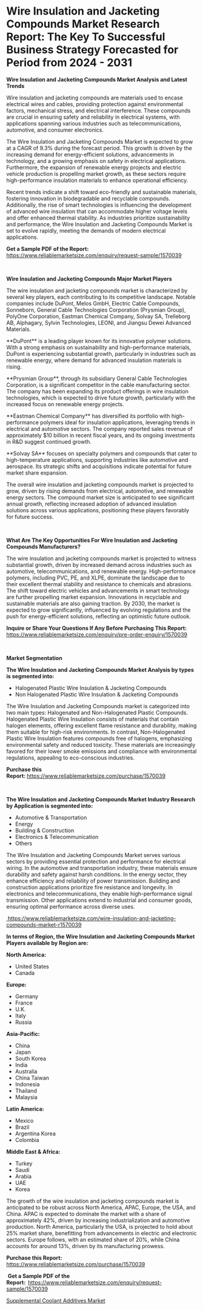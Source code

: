 <p><h1>Wire Insulation and Jacketing Compounds Market Research Report: The Key To Successful Business Strategy Forecasted for Period from 2024 - 2031</h1></p><p><strong>Wire Insulation and Jacketing Compounds Market Analysis and Latest Trends</strong></p>
<p><p>Wire insulation and jacketing compounds are materials used to encase electrical wires and cables, providing protection against environmental factors, mechanical stress, and electrical interference. These compounds are crucial in ensuring safety and reliability in electrical systems, with applications spanning various industries such as telecommunications, automotive, and consumer electronics.</p><p>The Wire Insulation and Jacketing Compounds Market is expected to grow at a CAGR of 9.3% during the forecast period. This growth is driven by the increasing demand for energy-efficient solutions, advancements in technology, and a growing emphasis on safety in electrical applications. Furthermore, the expansion of renewable energy projects and electric vehicle production is propelling market growth, as these sectors require high-performance insulation materials to enhance operational efficiency.</p><p>Recent trends indicate a shift toward eco-friendly and sustainable materials, fostering innovation in biodegradable and recyclable compounds. Additionally, the rise of smart technologies is influencing the development of advanced wire insulation that can accommodate higher voltage levels and offer enhanced thermal stability. As industries prioritize sustainability and performance, the Wire Insulation and Jacketing Compounds Market is set to evolve rapidly, meeting the demands of modern electrical applications.</p></p>
<p><strong>Get a Sample PDF of the Report:&nbsp;</strong> <a href="https://www.reliablemarketsize.com/enquiry/request-sample/1570039?utm_campaign=1872&utm_medium=2&utm_source=Github&utm_content=ia&utm_term=29122024&utm_id=wire-insulation-and-jacketing-compounds">https://www.reliablemarketsize.com/enquiry/request-sample/1570039</a></p>
<p>&nbsp;</p>
<p><strong>Wire Insulation and Jacketing Compounds Major Market Players</strong></p>
<p><p>The wire insulation and jacketing compounds market is characterized by several key players, each contributing to its competitive landscape. Notable companies include DuPont, Melos GmbH, Electric Cable Compounds, Sonneborn, General Cable Technologies Corporation (Prysmian Group), PolyOne Corporation, Eastman Chemical Company, Solvay SA, Trelleborg AB, Alphagary, Sylvin Technologies, LEONI, and Jiangsu Dewei Advanced Materials.</p><p>**DuPont** is a leading player known for its innovative polymer solutions. With a strong emphasis on sustainability and high-performance materials, DuPont is experiencing substantial growth, particularly in industries such as renewable energy, where demand for advanced insulation materials is rising.</p><p>**Prysmian Group**, through its subsidiary General Cable Technologies Corporation, is a significant competitor in the cable manufacturing sector. The company has been expanding its product offerings in wire insulation technologies, which is expected to drive future growth, particularly with the increased focus on renewable energy projects.</p><p>**Eastman Chemical Company** has diversified its portfolio with high-performance polymers ideal for insulation applications, leveraging trends in electrical and automotive sectors. The company reported sales revenue of approximately $10 billion in recent fiscal years, and its ongoing investments in R&D suggest continued growth.</p><p>**Solvay SA** focuses on specialty polymers and compounds that cater to high-temperature applications, supporting industries like automotive and aerospace. Its strategic shifts and acquisitions indicate potential for future market share expansion.</p><p>The overall wire insulation and jacketing compounds market is projected to grow, driven by rising demands from electrical, automotive, and renewable energy sectors. The compound market size is anticipated to see significant annual growth, reflecting increased adoption of advanced insulation solutions across various applications, positioning these players favorably for future success.</p></p>
<p>&nbsp;</p>
<p><strong>What Are The Key Opportunities For Wire Insulation and Jacketing Compounds Manufacturers?</strong></p>
<p><p>The wire insulation and jacketing compounds market is projected to witness substantial growth, driven by increased demand across industries such as automotive, telecommunications, and renewable energy. High-performance polymers, including PVC, PE, and XLPE, dominate the landscape due to their excellent thermal stability and resistance to chemicals and abrasions. The shift toward electric vehicles and advancements in smart technology are further propelling market expansion. Innovations in recyclable and sustainable materials are also gaining traction. By 2030, the market is expected to grow significantly, influenced by evolving regulations and the push for energy-efficient solutions, reflecting an optimistic future outlook.</p></p>
<p><strong>Inquire or Share Your Questions If Any Before Purchasing This Report:</strong> <a href="https://www.reliablemarketsize.com/enquiry/pre-order-enquiry/1570039?utm_campaign=1872&utm_medium=2&utm_source=Github&utm_content=ia&utm_term=29122024&utm_id=wire-insulation-and-jacketing-compounds">https://www.reliablemarketsize.com/enquiry/pre-order-enquiry/1570039</a></p>
<p>&nbsp;</p>
<p><strong>Market Segmentation</strong></p>
<p><strong>The Wire Insulation and Jacketing Compounds Market Analysis by types is segmented into:</strong></p>
<p><ul><li>Halogenated Plastic Wire Insulation & Jacketing Compounds</li><li>Non Halogenated Plastic Wire Insulation & Jacketing Compounds</li></ul></p>
<p><p>The Wire Insulation and Jacketing Compounds market is categorized into two main types: Halogenated and Non-Halogenated Plastic Compounds. Halogenated Plastic Wire Insulation consists of materials that contain halogen elements, offering excellent flame resistance and durability, making them suitable for high-risk environments. In contrast, Non-Halogenated Plastic Wire Insulation features compounds free of halogens, emphasizing environmental safety and reduced toxicity. These materials are increasingly favored for their lower smoke emissions and compliance with environmental regulations, appealing to eco-conscious industries.</p></p>
<p><strong>Purchase this Report:&nbsp;</strong><a href="https://www.reliablemarketsize.com/purchase/1570039?utm_campaign=1872&utm_medium=2&utm_source=Github&utm_content=ia&utm_term=29122024&utm_id=wire-insulation-and-jacketing-compounds">https://www.reliablemarketsize.com/purchase/1570039</a></p>
<p>&nbsp;</p>
<p><strong>The Wire Insulation and Jacketing Compounds Market Industry Research by Application is segmented into:</strong></p>
<p><ul><li>Automotive & Transportation</li><li>Energy</li><li>Building & Construction</li><li>Electronics & Telecommunication</li><li>Others</li></ul></p>
<p><p>The Wire Insulation and Jacketing Compounds Market serves various sectors by providing essential protection and performance for electrical wiring. In the automotive and transportation industry, these materials ensure durability and safety against harsh conditions. In the energy sector, they enhance efficiency and reliability of power transmission. Building and construction applications prioritize fire resistance and longevity. In electronics and telecommunications, they enable high-performance signal transmission. Other applications extend to industrial and consumer goods, ensuring optimal performance across diverse uses.</p></p>
<p><a href="https://www.reliablemarketsize.com/wire-insulation-and-jacketing-compounds-market-r1570039?utm_campaign=1872&utm_medium=2&utm_source=Github&utm_content=ia&utm_term=29122024&utm_id=wire-insulation-and-jacketing-compounds">&nbsp;https://www.reliablemarketsize.com/wire-insulation-and-jacketing-compounds-market-r1570039</a></p>
<p><strong>In terms of Region, the Wire Insulation and Jacketing Compounds Market Players available by Region are:</strong></p>
<p>
    <p> <strong> North America: </strong>
        <ul>
            <li>United States</li>
            <li>Canada</li>
        </ul>
        </p> 
    <p> <strong> Europe: </strong>
        <ul>
            <li>Germany</li>
            <li>France</li>
            <li>U.K.</li>
            <li>Italy</li>
            <li>Russia</li>
        </ul>
        </p> 
    <p> <strong> Asia-Pacific: </strong>
        <ul>
            <li>China</li>
            <li>Japan</li>
            <li>South Korea</li>
            <li>India</li>
            <li>Australia</li>
            <li>China Taiwan</li>
            <li>Indonesia</li>
            <li>Thailand</li>
            <li>Malaysia</li>
        </ul>
        </p> 
    <p> <strong> Latin America: </strong>
        <ul>
            <li>Mexico</li>
            <li>Brazil</li>
            <li>Argentina Korea</li>
            <li>Colombia</li>
        </ul>
        </p> 
    <p> <strong> Middle East & Africa: </strong>
        <ul>
            <li>Turkey</li>
            <li>Saudi</li>
            <li>Arabia</li>
            <li>UAE</li>
            <li>Korea</li>
        </ul>
    </p>
    </p>
<p><p>The growth of the wire insulation and jacketing compounds market is anticipated to be robust across North America, APAC, Europe, the USA, and China. APAC is expected to dominate the market with a share of approximately 42%, driven by increasing industrialization and automotive production. North America, particularly the USA, is projected to hold about 25% market share, benefitting from advancements in electric and electronic sectors. Europe follows, with an estimated share of 20%, while China accounts for around 13%, driven by its manufacturing prowess.</p></p>
<p><strong>Purchase this Report: </strong><a href="https://www.reliablemarketsize.com/purchase/1570039?utm_campaign=1872&utm_medium=2&utm_source=Github&utm_content=ia&utm_term=29122024&utm_id=wire-insulation-and-jacketing-compounds">https://www.reliablemarketsize.com/purchase/1570039</a></p>
<p>&nbsp;<strong>Get a Sample PDF of the Report:&nbsp;&nbsp;</strong><a href="https://www.reliablemarketsize.com/enquiry/request-sample/1570039?utm_campaign=1872&utm_medium=2&utm_source=Github&utm_content=ia&utm_term=29122024&utm_id=wire-insulation-and-jacketing-compounds">https://www.reliablemarketsize.com/enquiry/request-sample/1570039</a></p>
<p><strong></strong></p>
<p><p><a href="https://github.com/BryceTownsendr/Market-Research-Report-List-7/blob/main/supplemental-coolant-additives-market.md?utm_campaign=1872&utm_medium=2&utm_source=Github&utm_content=ia&utm_term=29122024&utm_id=wire-insulation-and-jacketing-compounds">Supplemental Coolant Additives Market</a></p></p>